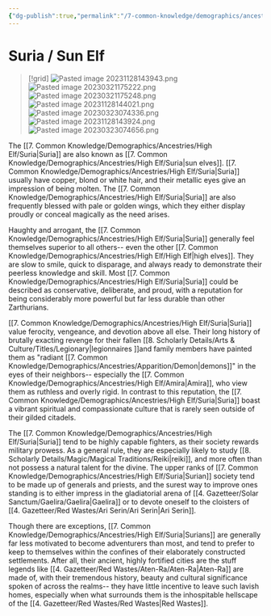 ```yaml
---
{"dg-publish":true,"permalink":"/7-common-knowledge/demographics/ancestries/high-elf/suria/","noteIcon":""}
---
```


# Suria / Sun Elf

>[!grid]
>![Pasted image 20231128143943.png](/img/user/x.%20Assets/Attachments/Pasted%20image%2020231128143943.png)
>![Pasted image 20230321175222.png](/img/user/x.%20Assets/Attachments/Pasted%20image%2020230321175222.png)
>![Pasted image 20230321175248.png](/img/user/x.%20Assets/Attachments/Pasted%20image%2020230321175248.png)
>![Pasted image 20231128144021.png](/img/user/x.%20Assets/Attachments/Pasted%20image%2020231128144021.png)
![Pasted image 20230323074336.png](/img/user/x.%20Assets/Attachments/Pasted%20image%2020230323074336.png)
>![Pasted image 20231128143924.png](/img/user/x.%20Assets/Attachments/Pasted%20image%2020231128143924.png)
![Pasted image 20230323074656.png](/img/user/x.%20Assets/Attachments/Pasted%20image%2020230323074656.png)

The [[7. Common Knowledge/Demographics/Ancestries/High Elf/Suria\|Suria]] are also known as [[7. Common Knowledge/Demographics/Ancestries/High Elf/Suria\|sun elves]]. [[7. Common Knowledge/Demographics/Ancestries/High Elf/Suria\|Suria]] usually have copper, blond or white hair, and their metallic eyes give an impression of being molten. The [[7. Common Knowledge/Demographics/Ancestries/High Elf/Suria\|Suria]] are also frequently blessed with pale or golden wings, which they either display proudly or conceal magically as the need arises. 

Haughty and arrogant, the [[7. Common Knowledge/Demographics/Ancestries/High Elf/Suria\|Suria]] generally feel themselves superior to all others-- even the other [[7. Common Knowledge/Demographics/Ancestries/High Elf/High Elf\|high elves]]. They are slow to smile, quick to disparage, and always ready to demonstrate their peerless knowledge and skill. Most [[7. Common Knowledge/Demographics/Ancestries/High Elf/Suria\|Suria]] could be described as conservative, deliberate, and proud, with a reputation for being considerably more powerful but far less durable than other Zarthurians.

[[7. Common Knowledge/Demographics/Ancestries/High Elf/Suria\|Suria]] value ferocity, vengeance, and devotion above all else. Their long history of brutally exacting revenge for their fallen [[8. Scholarly Details/Arts & Culture/Titles/Legionary\|legionnaires ]]and family members have painted them as "radiant [[7. Common Knowledge/Demographics/Ancestries/Apparition/Demon\|demons]]" in the eyes of their neighbors-- especially the [[7. Common Knowledge/Demographics/Ancestries/High Elf/Amira\|Amira]], who view them as ruthless and overly rigid. In contrast to this reputation, the [[7. Common Knowledge/Demographics/Ancestries/High Elf/Suria\|Suria]] boast a vibrant spiritual and compassionate culture that is rarely seen outside of their gilded citadels. 

The [[7. Common Knowledge/Demographics/Ancestries/High Elf/Suria\|Suria]] tend to be highly capable fighters, as their society rewards military prowess. As a general rule, they are especially likely to study [[8. Scholarly Details/Magic/Magical Traditions/Reiki\|reiki]], and more often than not possess a natural talent for the divine. The upper ranks of [[7. Common Knowledge/Demographics/Ancestries/High Elf/Suria\|Surian]] society tend to be made up of generals and priests, and the surest way to improve ones standing is to either impress in the gladiatorial arena of [[4. Gazetteer/Solar Sanctum/Gaelira/Gaelira\|Gaelira]] or to devote oneself to the cloisters of [[4. Gazetteer/Red Wastes/Ari Serin/Ari Serin\|Ari Serin]].

Though there are exceptions, [[7. Common Knowledge/Demographics/Ancestries/High Elf/Suria\|Surians]] are generally far less motivated to become adventurers than most, and tend to prefer to keep to themselves within the confines of their elaborately constructed settlements. After all, their ancient, highly fortified cities are the stuff legends like [[4. Gazetteer/Red Wastes/Aten-Ra/Aten-Ra\|Aten-Ra]] are made of, with their tremendous history, beauty and cultural significance spoken of across the realms-- they have little incentive to leave such lavish homes, especially when what surrounds them is the inhospitable hellscape of the [[4. Gazetteer/Red Wastes/Red Wastes\|Red Wastes]]. 


